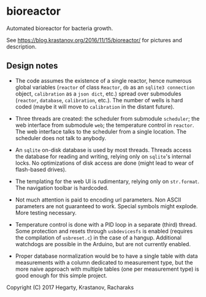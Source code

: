 # bioreactor
Automated bioreactor for bacteria growth.

See https://blog.krastanov.org/2016/11/15/bioreactor/ for pictures and description.

## Design notes

- The code assumes the existence of a single reactor, hence numerous global
  variables (`reactor` of class `Reactor`, `db` as an `sqlite3 connection`
  object, `calibration` as a `json dict`, etc.) spread over submodules
  (`reactor`, `database`, `calibration`, etc.). The number of wells is hard
  coded (maybe it will move to `calibration` in the distant future).

- Three threads are created: the scheduler from submodule `scheduler`; the web
  interface from submodule `web`; the temperature control in `reactor`. The web
  interface talks to the scheduler from a single location. The scheduler does
  not talk to anybody.

- An `sqlite` on-disk database is used by most threads. Threads access the
  database for reading and writing, relying only on `sqlite`'s internal locks.
  No optimizations of disk access are done (might lead to wear of flash-based
  drives).

- The templating for the web UI is rudimentary, relying only on `str.format`.
  The navigation toolbar is hardcoded.

- Not much attention is paid to encoding url parameters. Non ASCII parameters
  are not guaranteed to work. Special symbols might explode. More testing
  necessary.

- Temperature control is done with a PID loop in a separate (third) thread.
  Some protection and resets through `usbdevicesfs` is enabled (requires the
  compilation of `usbreset.c`) in the case of a hangup. Additional watchdogs
  are possible in the Arduino, but are not currently enabled.

- Proper database normalization would be to have a single table with data
  measurements with a column dedicated to measurement type, but the more naive
  approach with multiple tables (one per measurement type) is good enough for
  this simple project.

Copyright (C) 2017 Hegarty, Krastanov, Racharaks
